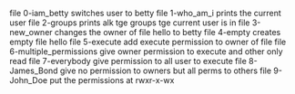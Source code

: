 file 0-iam_betty switches user to betty
file 1-who_am_i prints the current user
file 2-groups prints alk tge groups tge current user is in
file 3-new_owner changes the owner of file hello to betty
file 4-empty creates empty file hello
file 5-execute add execute permission to owner of file
file 6-multiple_permissions give owner permission to execute and other only read
file 7-everybody give permission to all user to execute
file 8-James_Bond give no permission to owners but all perms to others
file 9-John_Doe put the permissions at rwxr-x-wx